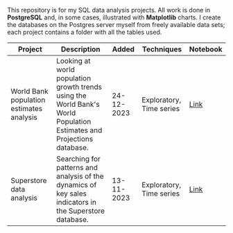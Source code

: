 This repository is for my SQL data analysis projects. All work is done in <b>PostgreSQL</b> and, in some cases, illustrated with <b>Matplotlib</b> charts. I create the databases on the Postgres server myself from freely available data sets; each project contains a folder with all the tables used.

| Project | Description | Added | Techniques | Notebook | 
| --- | --- | --- | --- | --- |
| World Bank population estimates analysis | Looking at world population growth trends using the World Bank's World Population Estimates and Projections database. | 24-12-2023 | Exploratory, Time series | [Link](https://github.com/lomska/Data-Analysis-SQL/blob/main/World_Bank_Population_Estimates_Analysis/World_Bank_Population_Estimates_Analysis.ipynb)
| Superstore data analysis | Searching for patterns and analysis of the dynamics of key sales indicators in the Superstore database. | 13-11-2023 | Exploratory, Time series | [Link](https://github.com/lomska/Data-Analysis-SQL/blob/main/Superstore_Data_Analysis/Superstore_Performance_Analysis.ipynb)

